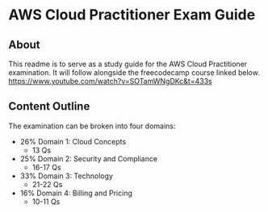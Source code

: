 # AWS Cloud Practitioner Exam Guide

## About
This readme is to serve as a study guide for the AWS Cloud Practitioner examination. It will follow alongside the freecodecamp course linked below.
https://www.youtube.com/watch?v=SOTamWNgDKc&t=433s 

## Content Outline
The examination can be broken into four domains:
* 26% Domain 1: Cloud Concepts
    * 13 Qs
* 25% Domain 2: Security and Compliance
    * 16-17 Qs
* 33% Domain 3: Technology
    * 21-22 Qs
* 16% Domain 4: Billing and Pricing
    * 10-11 Qs